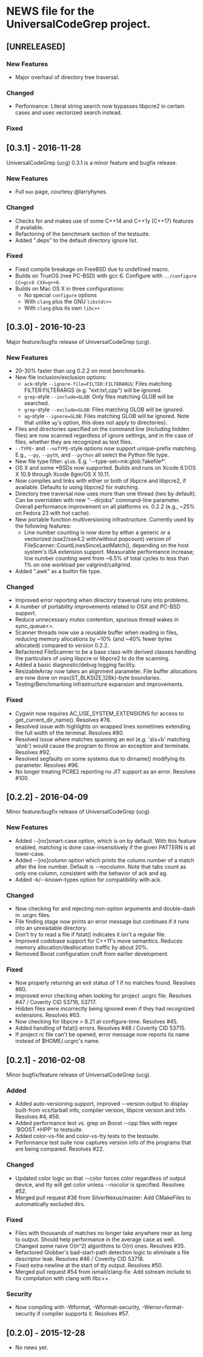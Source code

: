 # NEWS file for the UniversalCodeGrep project.

## [UNRELEASED]

### New Features
- Major overhaul of directory tree traversal.

### Changed
- Performance: Literal string search now bypasses libpcre2 in certain cases and uses vectorized search instead.

### Fixed

## [0.3.1] - 2016-11-28

UniversalCodeGrep (ucg) 0.3.1 is a minor feature and bugfix release.

### New Features
- Full `man` page, courtesy @larryhynes.

### Changed
- Checks for and makes use of some C++14 and C++1y (C++17) features if available.
- Refactoring of the benchmark section of the testsuite.
- Added ".deps" to the default directory ignore list.

### Fixed
- Fixed compile breakage on FreeBSD due to undefined macro.
- Builds on TrueOS (nee PC-BSD) with gcc 6.  Configure with `../configure CC=gcc6 CXX=g++6`.
- Builds on Mac OS X in three configurations:
  - No special `configure` options
  - With `clang` plus the GNU `libstdc++`
  - With `clang` plus its own `libc++` 

## [0.3.0] - 2016-10-23

Major feature/bugfix release of UniversalCodeGrep (ucg).

### New Features
- 20-30% faster than ucg 0.2.2 on most benchmarks.
- New file inclusion/exclusion options:
	- `ack`-style `--ignore-file=FILTER:FILTERARGS`: Files matching FILTER:FILTERARGS (e.g. "ext:txt,cpp") will be ignored.
	- `grep`-style `--include=GLOB`: Only files matching GLOB will be searched.
	- `grep`-style `--exclude=GLOB`: Files matching GLOB will be ignored.
	- `ag`-style `--ignore=GLOB`: Files matching GLOB will be ignored.  Note that unlike `ag`'s option, this does not apply to directories).
- Files and directories specified on the command line (including hidden files) are now scanned regardless of ignore settings, and in the case of files, whether they are recognized as text files.
- `--TYPE`- and `--noTYPE`-style options now support unique-prefix matching.  E.g., `--py`, `--pyth`, and `--python` all select the Python file type.
- New file type filter: `glob`.  E.g. '--type-set=mk:glob:?akefile*'.
- OS X and some *BSDs now supported.  Builds and runs on Xcode 6.1/OS X 10.9 through Xcode 8gm/OS X 10.11. 
- Now compiles and links with either or both of libpcre and libpcre2, if available.  Defaults to using libpcre2 for matching.
- Directory tree traversal now uses more than one thread (two by default).  Can be overridden with new "--dirjobs" command-line parameter.  Overall performance improvement on all platforms vs. 0.2.2 (e.g., ~25% on Fedora 23 with hot cache).
- New portable function multiversioning infrastructure.  Currently used by the following features:
	- Line number counting is now done by either a generic or a vectorized (sse2/sse4.2 with/without popcount) version of FileScanner::CountLinesSinceLastMatch(), depending on the host system's ISA extension support.  Measurable performance increase; line number counting went from ~6.5% of total cycles to less than 1% on one workload per valgrind/callgrind.
- Added ".awk" as a builtin file type.

### Changed
- Improved error reporting when directory traversal runs into problems.  
- A number of portability improvements related to OSX and PC-BSD support.
- Reduce unnecessary mutex contention, spurious thread wakes in sync_queue<>.
- Scanner threads now use a reusable buffer when reading in files, reducing memory allocations by ~10% (and ~40% fewer bytes allocated) compared to version 0.2.2.
- Refactored FileScanner to be a base class with derived classes handling the particulars of using libpcre or libpcre2 to do the scanning. 
- Added a basic diagnostic/debug logging facility.
- ResizableArray now takes an alignment parameter.  File buffer allocations are now done on max(ST_BLKSIZE,128k)-byte boundaries.
- Testing/Benchmarking infrastructure expansion and improvements.

### Fixed
- Cygwin now requires AC_USE_SYSTEM_EXTENSIONS for access to get_current_dir_name().  Resolves #76.
- Resolved issue with highlights on wrapped lines sometimes extending the full width of the terminal.  Resolves #80.
- Resolved issue where matches spanning an eol (e.g. 'a\s+b' matching 'a\nb') would cause the program to throw an exception and terminate.  Resolves #92.
- Resolved segfaults on some systems due to dirname() modifying its parameter.  Resolves #96.
- No longer treating PCRE2 reporting no JIT support as an error.  Resolves #100.


## [0.2.2] - 2016-04-09

Minor feature/bugfix release of UniversalCodeGrep (ucg).

### New Features
- Added --[no]smart-case option, which is on by default.  With this feature enabled, matching is done case-insensitively if the given PATTERN is all lower-case. 
- Added --[no]column option which prints the column number of a match after the line number.  Default is --nocolumn.  Note that tabs count as only one column, consistent with the behavior of ack and ag.
- Added -k/--known-types option for compatibility with ack.

### Changed
- Now checking for and rejecting non-option arguments and double-dash in .ucgrc files.
- File finding stage now prints an error message but continues if it runs into an unreadable directory.
- Don't try to read a file if fstat() indicates it isn't a regular file.
- Improved codebase support for C++11's move semantics.  Reduces memory allocation/deallocation traffic by about 20%.
- Removed Boost configuration cruft from earlier development.

### Fixed
- Now properly returning an exit status of 1 if no matches found.  Resolves #60.
- Improved error checking when looking for project .ucgrc file.  Resolves #47 / Coverity CID 53716, 53717.
- Hidden files were incorrectly being ignored even if they had recognized extensions.  Resolves #63.
- Now checking for libpcre > 8.21 at configure-time.  Resolves #45.
- Added handling of fstat() errors.  Resolves #48 / Coverity CID 53715.
- If project rc file can't be opened, error message now reports its name instead of $HOME/.ucgrc's name.

## [0.2.1] - 2016-02-08

Minor bugfix/feature release of UniversalCodeGrep (ucg).

### Added
- Added auto-versioning support, improved --version output to display built-from vcs/tarball info, compiler version, libpcre version and info.  Resolves #4, #56.
- Added performance test vs. grep on Boost --cpp files with regex 'BOOST.*HPP' to testsuite.
- Added color-vs-file and color-vs-tty tests to the testsuite.
- Performance test suite now captures version info of the programs that are being compared.  Resolves #22.

### Changed
- Updated color logic so that --color forces color regardless of output device, and tty will get color unless --nocolor is specified.  Resolves #52.
- Merged pull request #36 from SilverNexus/master: Add CMakeFiles to automatically excluded dirs.

### Fixed
- Files with thousands of matches no longer take anywhere near as long to output.  Should help performance in the average case as well.  Changed some naive O(n^2) algorithms to O(n) ones.  Resolves #35.
- Refactored Globber's bad-start-path detection logic to eliminate a file descriptor leak.  Resolves #46 / Coverity CID 53718.
- Fixed extra newline at the start of tty output.  Resolves #50.
- Merged pull request #54 from ismail/clang-fix: Add sstream include to fix compilation with clang with libc++.

### Security
- Now compiling with -Wformat, -Wformat-security, -Werror=format-security if compiler supports it.  Resolves #57.

## [0.2.0] - 2015-12-28
- No news yet.
